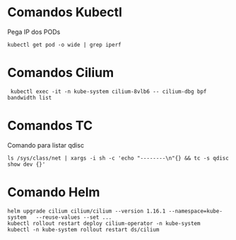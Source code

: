 
# Comandos Kubectl

Pega IP dos PODs
```
kubectl get pod -o wide | grep iperf
```


# Comandos Cilium

```
 kubectl exec -it -n kube-system cilium-8vlb6 -- cilium-dbg bpf bandwidth list
```



# Comandos TC

Comando para listar qdisc 
```
ls /sys/class/net | xargs -i sh -c 'echo "--------\n"{} && tc -s qdisc show dev {}'
```


# Comando Helm

```
helm upgrade cilium cilium/cilium --version 1.16.1 --namespace=kube-system   --reuse-values --set ...
kubectl rollout restart deploy cilium-operator -n kube-system
kubectl -n kube-system rollout restart ds/cilium
```